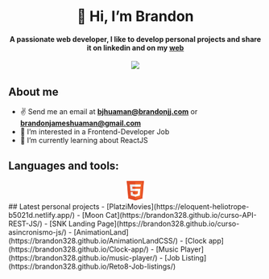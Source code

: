 <h1 align="center">
  👋 Hi, I’m Brandon
</h1>

<h4 align="center">A passionate web developer, I like to develop personal projects and share it on linkedin and on my <a href="https://www.brandonjj.com">web</a></h4>

<div align="center">
  <a href="https://www.linkedin.com/in/brandonjj/">
    <img src="https://img.shields.io/badge/%23-linkedin-blue"/>
  </a>
</div>

## About me
- ✌ Send me an email at **bjhuaman@brandonjj.com** or **brandonjameshuaman@gmail.com**
- 👀 I’m interested in a Frontend-Developer Job
- 🌱 I’m currently learning about ReactJS

## Languages and tools:

<div align="center">
  <img src="https://github.com/devicons/devicon/blob/master/icons/html5/html5-original.svg" width="40px" height="40px"/>
</div>
## Latest personal projects
- [PlatziMovies](https://eloquent-heliotrope-b5021d.netlify.app/)
- [Moon Cat](https://brandon328.github.io/curso-API-REST-JS/)
- [SNK Landing Page](https://brandon328.github.io/curso-asincronismo-js/)
- [AnimationLand](https://brandon328.github.io/AnimationLandCSS/)
- [Clock app](https://brandon328.github.io/Clock-app/) 
- [Music Player](https://brandon328.github.io/music-player/) 
- [Job Listing](https://brandon328.github.io/Reto8-Job-listings/) 
